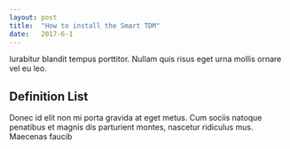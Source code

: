 ```yaml
---
layout: post
title:  "How to install the Smart TDM"
date:   2017-6-1
---
```


<p class="intro"><span class="dropcap">I</span>urabitur blandit tempus porttitor. Nullam quis risus eget urna mollis ornare vel eu leo. </p>

## Definition List

Donec id elit non mi porta gravida at eget metus. Cum sociis natoque penatibus et magnis dis parturient montes, nascetur ridiculus mus. Maecenas faucib

